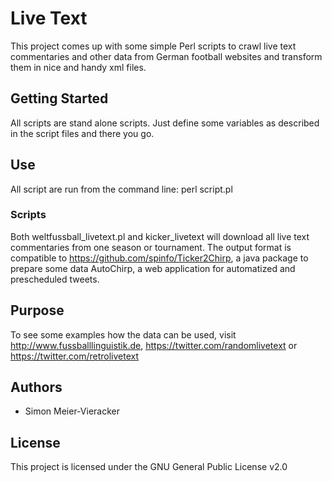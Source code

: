 # Live Text

This project comes up with some simple Perl scripts to crawl live text commentaries and other data from German football websites and transform them in nice and handy xml files.

## Getting Started

All scripts are stand alone scripts. Just define some variables as described in the script files and there you go.

## Use

All script are run from the command line: perl script.pl

### Scripts

Both weltfussball_livetext.pl and kicker_livetext will download all live text commentaries from one season or tournament.
The output format is compatible to https://github.com/spinfo/Ticker2Chirp, a java package to prepare some data AutoChirp, a web application for automatized and prescheduled tweets.

## Purpose

To see some examples how the data can be used, visit http://www.fussballlinguistik.de, https://twitter.com/randomlivetext or https://twitter.com/retrolivetext

## Authors

* Simon Meier-Vieracker

## License

This project is licensed under the GNU General Public License v2.0
